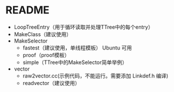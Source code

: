<!-- README.md --- 
;; 
;; Description: 
;; Author: Hongyi Wu(吴鸿毅)
;; Email: wuhongyi@qq.com 
;; Created: 四 1月 25 20:10:17 2018 (+0800)
;; Last-Updated: 日 4月  3 16:30:10 2022 (+0800)
;;           By: Hongyi Wu(吴鸿毅)
;;     Update #: 4
;; URL: http://wuhongyi.cn -->

# README

- LoopTreeEntry（用于循环读取并处理TTree中的每个entry）
- MakeClass（建议使用）
- MakeSelector
	- fastest（建议使用，单线程模板） Ubuntu 可用
	- proof（proof模板）  
	- simple（TTree中的MakeSelector简单举例）
- vector
	- raw2vector.cc(示例代码，不能运行。需要添加 Linkdef.h 编译)
	- readvector（建议使用）
	
	
	
<!-- README.md ends here -->
